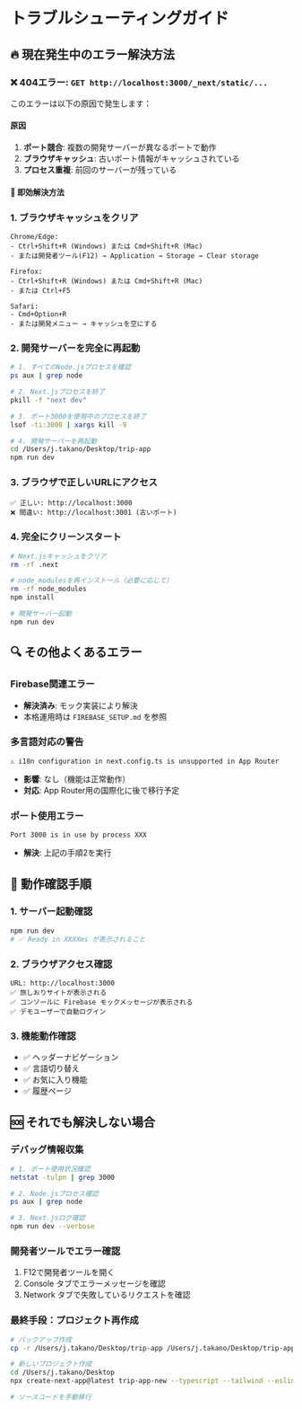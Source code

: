 # トラブルシューティングガイド

## 🔥 現在発生中のエラー解決方法

### ❌ 404エラー: `GET http://localhost:3000/_next/static/...`

このエラーは以下の原因で発生します：

#### 原因
1. **ポート競合**: 複数の開発サーバーが異なるポートで動作
2. **ブラウザキャッシュ**: 古いポート情報がキャッシュされている
3. **プロセス重複**: 前回のサーバーが残っている

#### 🚨 即効解決方法

### 1. ブラウザキャッシュをクリア
```
Chrome/Edge:
- Ctrl+Shift+R (Windows) または Cmd+Shift+R (Mac)
- または開発者ツール(F12) → Application → Storage → Clear storage

Firefox:
- Ctrl+Shift+R (Windows) または Cmd+Shift+R (Mac)
- または Ctrl+F5

Safari:
- Cmd+Option+R
- または開発メニュー → キャッシュを空にする
```

### 2. 開発サーバーを完全に再起動
```bash
# 1. すべてのNode.jsプロセスを確認
ps aux | grep node

# 2. Next.jsプロセスを終了
pkill -f "next dev"

# 3. ポート3000を使用中のプロセスを終了
lsof -ti:3000 | xargs kill -9

# 4. 開発サーバーを再起動
cd /Users/j.takano/Desktop/trip-app
npm run dev
```

### 3. ブラウザで正しいURLにアクセス
```
✅ 正しい: http://localhost:3000
❌ 間違い: http://localhost:3001 (古いポート)
```

### 4. 完全にクリーンスタート
```bash
# Next.jsキャッシュをクリア
rm -rf .next

# node_modulesを再インストール（必要に応じて）
rm -rf node_modules
npm install

# 開発サーバー起動
npm run dev
```

## 🔍 その他よくあるエラー

### Firebase関連エラー
- **解決済み**: モック実装により解決
- 本格運用時は `FIREBASE_SETUP.md` を参照

### 多言語対応の警告
```
⚠ i18n configuration in next.config.ts is unsupported in App Router
```
- **影響**: なし（機能は正常動作）
- **対応**: App Router用の国際化に後で移行予定

### ポート使用エラー
```
Port 3000 is in use by process XXX
```
- **解決**: 上記の手順2を実行

## 📱 動作確認手順

### 1. サーバー起動確認
```bash
npm run dev
# ✅ Ready in XXXXms が表示されること
```

### 2. ブラウザアクセス確認
```
URL: http://localhost:3000
✅ 旅しおりサイトが表示される
✅ コンソールに Firebase モックメッセージが表示される
✅ デモユーザーで自動ログイン
```

### 3. 機能動作確認
- ✅ ヘッダーナビゲーション
- ✅ 言語切り替え
- ✅ お気に入り機能
- ✅ 履歴ページ

## 🆘 それでも解決しない場合

### デバッグ情報収集
```bash
# 1. ポート使用状況確認
netstat -tulpn | grep 3000

# 2. Node.jsプロセス確認
ps aux | grep node

# 3. Next.jsログ確認
npm run dev --verbose
```

### 開発者ツールでエラー確認
1. F12で開発者ツールを開く
2. Console タブでエラーメッセージを確認
3. Network タブで失敗しているリクエストを確認

### 最終手段：プロジェクト再作成
```bash
# バックアップ作成
cp -r /Users/j.takano/Desktop/trip-app /Users/j.takano/Desktop/trip-app-backup

# 新しいプロジェクト作成
cd /Users/j.takano/Desktop
npx create-next-app@latest trip-app-new --typescript --tailwind --eslint --app --src-dir

# ソースコードを手動移行
```